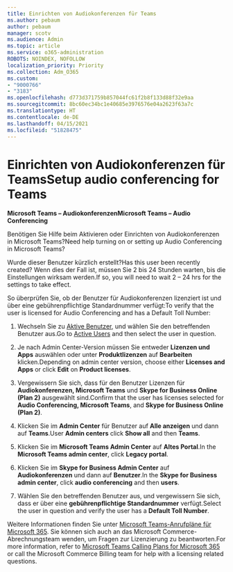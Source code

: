 ```yaml
---
title: Einrichten von Audiokonferenzen für Teams
ms.author: pebaum
author: pebaum
manager: scotv
ms.audience: Admin
ms.topic: article
ms.service: o365-administration
ROBOTS: NOINDEX, NOFOLLOW
localization_priority: Priority
ms.collection: Adm_O365
ms.custom:
- "9000766"
- "3183"
ms.openlocfilehash: d773d371759b857044fc61f2b8f133d88f32e9aa
ms.sourcegitcommit: 8bc60ec34bc1e40685e3976576e04a2623f63a7c
ms.translationtype: HT
ms.contentlocale: de-DE
ms.lasthandoff: 04/15/2021
ms.locfileid: "51828475"
---
```

# <a name="setup-audio-conferencing-for-teams"></a><span data-ttu-id="36dd8-102">Einrichten von Audiokonferenzen für Teams</span><span class="sxs-lookup"><span data-stu-id="36dd8-102">Setup audio conferencing for Teams</span></span>

<span data-ttu-id="36dd8-103">**Microsoft Teams – Audiokonferenzen**</span><span class="sxs-lookup"><span data-stu-id="36dd8-103">**Microsoft Teams – Audio Conferencing**</span></span>

<span data-ttu-id="36dd8-104">Benötigen Sie Hilfe beim Aktivieren oder Einrichten von Audiokonferenzen in Microsoft Teams?</span><span class="sxs-lookup"><span data-stu-id="36dd8-104">Need help turning on or setting up Audio Conferencing in Microsoft Teams?</span></span>

<span data-ttu-id="36dd8-105">Wurde dieser Benutzer kürzlich erstellt?</span><span class="sxs-lookup"><span data-stu-id="36dd8-105">Has this user been recently created?</span></span>  <span data-ttu-id="36dd8-106">Wenn dies der Fall ist, müssen Sie 2 bis 24 Stunden warten, bis die Einstellungen wirksam werden.</span><span class="sxs-lookup"><span data-stu-id="36dd8-106">If so, you will need to wait 2 – 24 hrs for the settings to take effect.</span></span>

<span data-ttu-id="36dd8-107">So überprüfen Sie, ob der Benutzer für Audiokonferenzen lizenziert ist und über eine gebührenpflichtige Standardnummer verfügt:</span><span class="sxs-lookup"><span data-stu-id="36dd8-107">To verify that the user is licensed for Audio Conferencing and has a Default Toll Number:</span></span>

1. <span data-ttu-id="36dd8-108">Wechseln Sie zu [Aktive Benutzer](https://admin.microsoft.com/Adminportal/Home?source=applauncher#/users), und wählen Sie den betreffenden Benutzer aus.</span><span class="sxs-lookup"><span data-stu-id="36dd8-108">Go to [Active Users](https://admin.microsoft.com/Adminportal/Home?source=applauncher#/users) and then select the user in question.</span></span>

2. <span data-ttu-id="36dd8-109">Je nach Admin Center-Version müssen Sie entweder **Lizenzen und Apps** auswählen oder unter **Produktlizenzen** auf **Bearbeiten** klicken.</span><span class="sxs-lookup"><span data-stu-id="36dd8-109">Depending on admin center version, choose either **Licenses and Apps** or click **Edit** on **Product licenses**.</span></span>

3. <span data-ttu-id="36dd8-110">Vergewissern Sie sich, dass für den Benutzer Lizenzen für **Audiokonferenzen, Microsoft Teams** und **Skype for Business Online (Plan 2)** ausgewählt sind.</span><span class="sxs-lookup"><span data-stu-id="36dd8-110">Confirm that the user has licenses selected for **Audio Conferencing, Microsoft Teams**, and **Skype for Business Online (Plan 2)**.</span></span>

4. <span data-ttu-id="36dd8-111">Klicken Sie im **Admin Center** für Benutzer auf **Alle anzeigen** und dann auf **Teams**.</span><span class="sxs-lookup"><span data-stu-id="36dd8-111">User **Admin centers** click **Show all** and then **Teams**.</span></span>

5. <span data-ttu-id="36dd8-112">Klicken Sie im **Microsoft Teams Admin Center** auf **Altes Portal**.</span><span class="sxs-lookup"><span data-stu-id="36dd8-112">In the **Microsoft Teams admin center**, click **Legacy portal**.</span></span>

6. <span data-ttu-id="36dd8-113">Klicken Sie im **Skype for Business Admin Center** auf **Audiokonferenzen** und dann auf **Benutzer**.</span><span class="sxs-lookup"><span data-stu-id="36dd8-113">In the **Skype for Business admin center**, click **audio conferencing** and then **users**.</span></span>

7. <span data-ttu-id="36dd8-114">Wählen Sie den betreffenden Benutzer aus, und vergewissern Sie sich, dass er über eine **gebührenpflichtige Standardnummer** verfügt.</span><span class="sxs-lookup"><span data-stu-id="36dd8-114">Select the user in question and verify the user has a **Default Toll Number**.</span></span>

<span data-ttu-id="36dd8-115">Weitere Informationen finden Sie unter [Microsoft Teams-Anrufpläne für Microsoft 365](https://docs.microsoft.com/microsoftteams/calling-plans-for-office-365). Sie können sich auch an das Microsoft Commerce-Abrechnungsteam wenden, um Fragen zur Lizenzierung zu beantworten.</span><span class="sxs-lookup"><span data-stu-id="36dd8-115">For more information, refer to [Microsoft Teams Calling Plans for Microsoft 365](https://docs.microsoft.com/microsoftteams/calling-plans-for-office-365) or call the Microsoft Commerce Billing team for help with a licensing related questions.</span></span>
